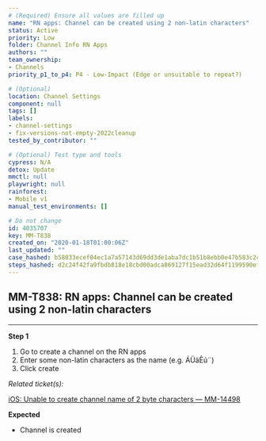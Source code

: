 ```yaml
---
# (Required) Ensure all values are filled up
name: "RN apps: Channel can be created using 2 non-latin characters"
status: Active
priority: Low
folder: Channel Info RN Apps
authors: ""
team_ownership: 
- Channels
priority_p1_to_p4: P4 - Low-Impact (Edge or unsuitable to repeat?)

# (Optional)
location: Channel Settings
component: null
tags: []
labels: 
- channel-settings
- fix-versions-not-empty-2022cleanup
tested_by_contributor: ""

# (Optional) Test type and tools
cypress: N/A
detox: Update
mmctl: null
playwright: null
rainforest: 
- Mobile v1
manual_test_environments: []

# Do not change
id: 4035707
key: MM-T838
created_on: "2020-01-18T01:00:06Z"
last_updated: ""
case_hashed: b58033ecef04ec1a7a57143d69dd3de1aba7dc1b51b8ebb0e47b583c2c3a5d72913c6d9fe94c44833ac94c5839c40427
steps_hashed: d2c24f42fa9fbdb818e18cbd00adca869127f15ead32d64f1199590eff0476f4db77515410116fe80ec360df8d223fc5
---
```


<!-- (Auto-generated) Based on frontmatter's "key" and "name" -->

## MM-T838: RN apps: Channel can be created using 2 non-latin characters

---

**Step 1**

1. Go to create a channel on the RN apps
2. Enter some non-latin characters as the name (e.g. ÁÜäÊú¨)
3. Click create

_Related ticket(s):_

[iOS: Unable to create channel name of 2 byte characters — MM-14498](https://mattermost.atlassian.net/browse/MM-14498)

**Expected**

- Channel is created
